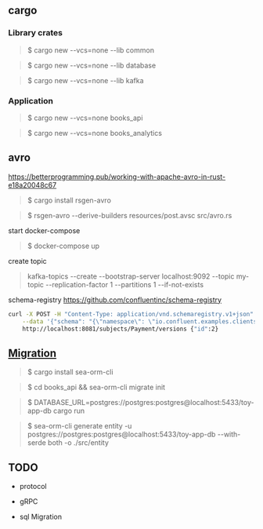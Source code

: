 
## cargo 

### Library crates
> $ cargo new --vcs=none --lib common

> $ cargo new --vcs=none --lib database

> $ cargo new --vcs=none --lib kafka

 ### Application 
> $ cargo new --vcs=none books_api

> $ cargo new --vcs=none books_analytics

## avro

https://betterprogramming.pub/working-with-apache-avro-in-rust-e18a20048c67

> $ cargo install rsgen-avro

> $ rsgen-avro --derive-builders resources/post.avsc src/avro.rs

start docker-compose

> $ docker-compose up

create topic 
> kafka-topics --create --bootstrap-server localhost:9092 --topic my-topic --replication-factor 1 --partitions 1 --if-not-exists

schema-registry
https://github.com/confluentinc/schema-registry

```sh
curl -X POST -H "Content-Type: application/vnd.schemaregistry.v1+json" \
    --data '{"schema": "{\"namespace\": \"io.confluent.examples.clients.basicavro\", \"type\": \"record\",\"name\": \"Payment\",\"fields\": [{\"name\": \"id\", \"type\": \"string\"},{\"name\": \"amount\", \"type\": \"double\"}]}"}' \
    http://localhost:8081/subjects/Payment/versions {"id":2}
```

## [Migration](https://www.sea-ql.org/SeaORM/docs/migration/setting-up-migration/)

> $ cargo install sea-orm-cli

> $ cd books_api && sea-orm-cli migrate init

> $ DATABASE_URL=postgres://postgres:postgres@localhost:5433/toy-app-db cargo run

> $ sea-orm-cli generate entity -u postgres://postgres:postgres@localhost:5433/toy-app-db --with-serde both -o ./src/entity

## TODO

* protocol

* gRPC

* sql Migration



